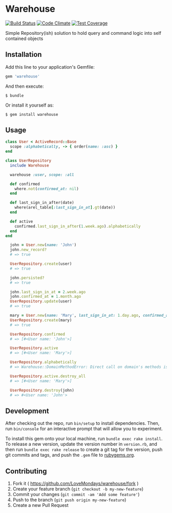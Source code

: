 # Warehouse
[![Build Status](https://travis-ci.org/LoveMondays/warehouse.svg)](https://travis-ci.org/LoveMondays/warehouse) [![Code Climate](https://codeclimate.com/github/LoveMondays/warehouse/badges/gpa.svg)](https://codeclimate.com/github/LoveMondays/warehouse) [![Test Coverage](https://codeclimate.com/github/LoveMondays/warehouse/badges/coverage.svg)](https://codeclimate.com/github/LoveMondays/warehouse/coverage)

Simple Repository(ish) solution to hold query and command logic into self contained objects

## Installation

Add this line to your application's Gemfile:

```ruby
gem 'warehouse'
```

And then execute:

    $ bundle

Or install it yourself as:

    $ gem install warehouse

## Usage

```ruby
class User < ActiveRecord::Base
  scope :alphabetically, -> { order(name: :asc) }
end
```

```ruby
class UserRepository
  include Warehouse

  warehouse :user, scope: :all

  def confirmed
    where.not(confirmed_at: nil)
  end

  def last_sign_in_after(date)
    where(arel_table[:last_sign_in_at].gt(date))
  end

  def active
    confirmed.last_sign_in_after(1.week.ago).alphabetically
  end
end
```

```ruby
  john = User.new(name: 'John')
  john.new_record?
  # => true

  UserRepository.create(user)
  # => true

  john.persisted?
  # => true

  john.last_sign_in_at = 2.week.ago
  john.confirmed_at = 1.month.ago
  UserRepository.update(user)
  # => true

  mary = User.new(name: 'Mary', last_sign_in_at: 1.day.ago, confirmed_at: 2.day.ago)
  UserRepository.create(mary)
  # => true

  UserRepository.confirmed
  # => [#<User name: 'John'>]

  UserRepository.active
  # => [#<User name: 'Mary'>]

  UserRepository.alphabetically
  # => Warehouse::DomainMethodError: Direct call on domain's methods is not allowed

  UserRepository.active.destroy_all
  # => [#<User name: 'Mary'>]

  UserRepository.destroy(john)
  # => #<User name: 'John'>
```

## Development

After checking out the repo, run `bin/setup` to install dependencies. Then, run `bin/console` for an interactive prompt that will allow you to experiment.

To install this gem onto your local machine, run `bundle exec rake install`. To release a new version, update the version number in `version.rb`, and then run `bundle exec rake release` to create a git tag for the version, push git commits and tags, and push the `.gem` file to [rubygems.org](https://rubygems.org).

## Contributing

1. Fork it ( https://github.com/LoveMondays/warehouse/fork )
2. Create your feature branch (`git checkout -b my-new-feature`)
3. Commit your changes (`git commit -am 'Add some feature'`)
4. Push to the branch (`git push origin my-new-feature`)
5. Create a new Pull Request
